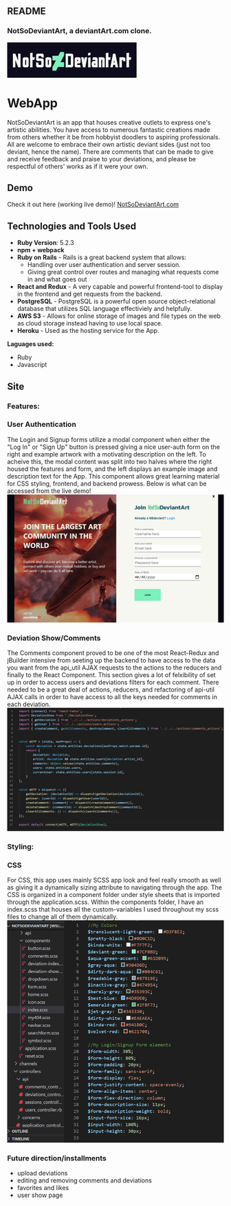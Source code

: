 ## README

### NotSoDeviantArt, a deviantArt.com clone.
![alt text](https://github.com/danchau88/NotSoDeviantArt/blob/master/app/assets/images/NotSoDeviantArtLogo.png "NotSoDeviantArt Logo 1")

# WebApp
NotSoDeviantArt is an app that houses creative outlets to express one's artistic abilities. You have access to numerous fantastic creations made from others whether it be from hobbyist doodlers to aspiring professionals. All are welcome to embrace their own artistic deviant sides (just not too deviant, hence the name). There are comments that can be made to give and receive feedback and praise to your deviations, and please be respectful of others' works as if it were your own.

## Demo
Check it out here (working live demo)! [NotSoDeviantArt.com](https://not-so-deviant-art.herokuapp.com/#/)

## Technologies and Tools Used
* **Ruby Version**: 5.2.3
* **npm + webpack**
* **Ruby on Rails** - Rails is a great backend system that allows:
  * Handling over user authentication and server session.
  * Giving great control over routes and managing what requests come in and what goes out
* **React and Redux** - A very capable and powerful frontend-tool to display in the frontend and get requests from the backend.
* **PostgreSQL** - PostgreSQL is a powerful open source object-relational database that utilizes SQL language effectiviely and helpfully. 
* **AWS S3** - Allows for online storage of images and file types on the web as cloud storage instead having to use local space.
* **Heroku** - Used as the hosting service for the App. 

**Laguages used:**
* Ruby
* Javascript

## Site
### Features:
### User Authentication
The Login and Signup forms utilize a modal component when either the "Log In" or "Sign Up" button is pressed giving a nice user-auth form on the right and example artwork with a motivating description on the left. To acheive this, the modal content was split into two halves where the right housed the features and form, and the left displays an example image and description text for the App. This component allows great learning material for CSS styling, frontend, and backend prowess. Below is what can be accessed from the live demo! 
![alt text](https://github.com/danchau88/NotSoDeviantArt/blob/master/app/assets/images/Capture.PNG "NotSoDeviantArt Logo 1")
### Deviation Show/Comments
The Comments component proved to be one of the most React-Redux and jBuilder intensive from seeting up the backend to have access to the data you want from the api_util AJAX requests to the actions to the reducers and finally to the React Component. This section gives a lot of felxibility of set up in order to access users and deviations filters for each comment. There needed to be a great deal of actions, reducers, and refactoring of api-util AJAX calls in order to have access to all the keys needed for comments in each deviation.
![alt text](https://github.com/danchau88/NotSoDeviantArt/blob/master/app/assets/images/DevShowContainer.jpg "DevShowContainer_snippet")

### Styling:
### CSS 
For CSS, this app uses mainly SCSS app look and feel really smooth as well as giving it a dynamically sizing attribute to navigating through the app. The CSS is organized in a component folder under style sheets that is imported through the application.scss. Within the components folder, I have an index.scss that houses all the custom-variables I used throughout my scss files to change all of them dynamically.
![alt text](https://github.com/danchau88/NotSoDeviantArt/blob/master/app/assets/images/CSS_snippet.PNG "CSS_snippet")

### Future direction/installments
* upload deviations
* editing and removing comments and deviations
* favorites and likes
* user show page

